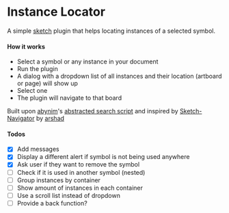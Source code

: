 # Instance Locator

A simple [sketch]() plugin that helps locating instances of a selected symbol.

#### How it works

- Select a symbol or any instance in your document
- Run the plugin
- A dialog with a dropdown list of all instances and their location (artboard or page) will show up
- Select one
- The plugin will navigate to that board

Built upon [abynim](github.com/abynim)'s [abstracted search script](https://medium.com/sketch-app-sources/sketch-plugin-snippets-for-plugin-developers-e9e1d2ab6827) and inspired by [Sketch-Navigator](https://github.com/arshad/Sketch-Navigator) by [arshad](github.com/arshad)

#### Todos

- [x] Add messages
- [x] Display a different alert if symbol is not being used anywhere
- [x] Ask user if they want to remove the symbol
- [ ] Check if it is used in another symbol (nested)
- [ ] Group instances by container
- [ ] Show amount of instances in each container
- [ ] Use a scroll list instead of dropdown
- [ ] Provide a back function?
